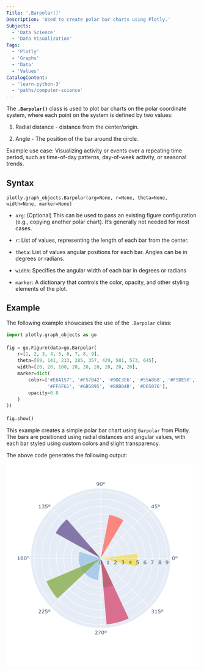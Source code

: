 ```yaml
---
Title: '.Barpolar()'
Description: 'Used to create polar bar charts using Plotly.'
Subjects:
  - 'Data Science'
  - 'Data Visualization'
Tags:
  - 'Plotly'
  - 'Graphs'
  - 'Data'
  - 'Values'
CatalogContent:
  - 'learn-python-3'
  - 'paths/computer-science'
---
```


The **`.Barpolar()`** class is used to plot bar charts on the polar coordinate system, where each point on the system is defined by two values:

1. Radial distance - distance from the center/origin.

2. Angle - The position of the bar around the circle.

Example use case: Visualizing activity or events over a repeating time period, such as time-of-day patterns, day-of-week activity, or seasonal trends.

## Syntax

```pseudo
plotly.graph_objects.Barpolar(arg=None, r=None, theta=None, width=None, marker=None)
```

- `arg`: (Optional) This can be used to pass an existing figure configuration (e.g., copying another polar chart). It’s generally not needed for most cases.

- `r`: List of values, representing the length of each bar from the center.

- `theta`: List of values angular positions for each bar. Angles can be in degrees or radians.

- `width`: Specifies the angular width of each bar in degrees or radians

- `marker`: A dictionary that controls the color, opacity, and other styling elements of the plot.

## Example

The following example showcases the use of the `.Barpolar` class:

```py
import plotly.graph_objects as go

fig = go.Figure(data=go.Barpolar(
    r=[1, 2, 3, 4, 5, 6, 7, 8, 9],
    theta=[69, 141, 213, 285, 357, 429, 501, 573, 645],
    width=[20, 20, 100, 20, 20, 20, 20, 20, 20],
    marker=dict(
        color=['#E6A157', '#F57B42', '#9DC3E6', '#55A868', '#F5DE50',
               '#FF6F61', '#6B5B95', '#88B04B', '#D65076'],
        opacity=0.8
    )
))

fig.show()

```

This example creates a simple polar bar chart using `Barpolar` from Plotly. The bars are positioned using radial distances and angular values, with each bar styled using custom colors and slight transparency.

The above code generates the following output:

![Barpolar example Plotly](https://github.com/saldanhad/codeacademy-docs/blob/59ebf4e1f2834c71f2a0cb3392639ab2ae332ee3/media/plotly-barpolar-example.png)
